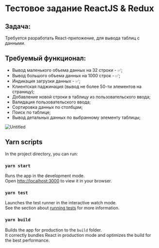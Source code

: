 # Тестовое задание ReactJS & Redux

## Задача:
Требуется разработать React-приложение, для вывода таблиц с данными.

## Требуемый функционал:
* Вывод маленького объема данных на 32 строки - ✅;
* Вывод большого объема данных на 1000 строк - ✅;
* Индикация загрузки данных - ✅;
* Клиентская паджинация (вывод не более 50-ти элементов на страницу);
* Добавление новой строки в таблицу из пользовательского вводa;
* Валидация пользовательского ввода;
* Сортировка данных по столбцам;
* Поиск по таблице;
* Вывод детальных данных по выбранному элементу таблицы;

![Untitled](https://user-images.githubusercontent.com/79412122/147670886-366f4996-c48b-4bdd-81be-b3c025f83ac0.png)

## Yarn scripts

In the project directory, you can run:

### `yarn start`

Runs the app in the development mode.\
Open [http://localhost:3000](http://localhost:3000) to view it in your browser.

### `yarn test`

Launches the test runner in the interactive watch mode.\
See the section about [running tests](https://facebook.github.io/create-react-app/docs/running-tests) for more information.

### `yarn build`

Builds the app for production to the `build` folder.\
It correctly bundles React in production mode and optimizes the build for the best performance.
